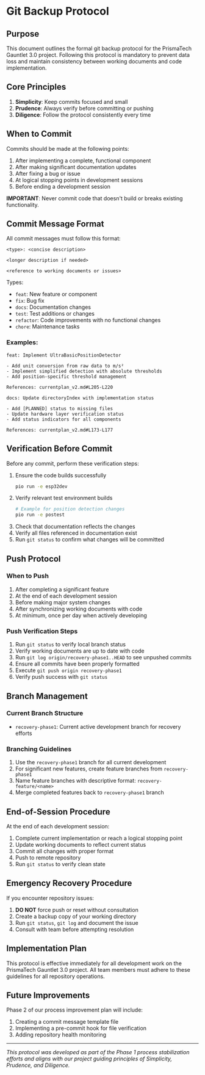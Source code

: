# Git Backup Protocol

## Purpose
This document outlines the formal git backup protocol for the PrismaTech Gauntlet 3.0 project. Following this protocol is mandatory to prevent data loss and maintain consistency between working documents and code implementation.

## Core Principles
1. **Simplicity**: Keep commits focused and small
2. **Prudence**: Always verify before committing or pushing
3. **Diligence**: Follow the protocol consistently every time

## When to Commit

Commits should be made at the following points:
1. After implementing a complete, functional component
2. After making significant documentation updates
3. After fixing a bug or issue
4. At logical stopping points in development sessions
5. Before ending a development session

**IMPORTANT**: Never commit code that doesn't build or breaks existing functionality.

## Commit Message Format

All commit messages must follow this format:
```
<type>: <concise description>

<longer description if needed>

<reference to working documents or issues>
```

Types:
- `feat`: New feature or component
- `fix`: Bug fix
- `docs`: Documentation changes
- `test`: Test additions or changes
- `refactor`: Code improvements with no functional changes
- `chore`: Maintenance tasks

### Examples:
```
feat: Implement UltraBasicPositionDetector

- Add unit conversion from raw data to m/s²
- Implement simplified detection with absolute thresholds
- Add position-specific threshold management

References: currentplan_v2.md#L205-L220
```

```
docs: Update directoryIndex with implementation status

- Add [PLANNED] status to missing files
- Update hardware layer verification status
- Add status indicators for all components

References: currentplan_v2.md#L173-L177
```

## Verification Before Commit

Before any commit, perform these verification steps:
1. Ensure the code builds successfully
   ```bash
   pio run -e esp32dev
   ```
2. Verify relevant test environment builds
   ```bash
   # Example for position detection changes
   pio run -e postest
   ```
3. Check that documentation reflects the changes
4. Verify all files referenced in documentation exist
5. Run `git status` to confirm what changes will be committed

## Push Protocol

### When to Push
1. After completing a significant feature
2. At the end of each development session
3. Before making major system changes
4. After synchronizing working documents with code
5. At minimum, once per day when actively developing

### Push Verification Steps
1. Run `git status` to verify local branch status
2. Verify working documents are up to date with code
3. Run `git log origin/recovery-phase1..HEAD` to see unpushed commits
4. Ensure all commits have been properly formatted
5. Execute `git push origin recovery-phase1`
6. Verify push success with `git status`

## Branch Management

### Current Branch Structure
- `recovery-phase1`: Current active development branch for recovery efforts

### Branching Guidelines
1. Use the `recovery-phase1` branch for all current development
2. For significant new features, create feature branches from `recovery-phase1`
3. Name feature branches with descriptive format: `recovery-feature/<name>`
4. Merge completed features back to `recovery-phase1` branch

## End-of-Session Procedure

At the end of each development session:
1. Complete current implementation or reach a logical stopping point
2. Update working documents to reflect current status
3. Commit all changes with proper format
4. Push to remote repository
5. Run `git status` to verify clean state

## Emergency Recovery Procedure

If you encounter repository issues:
1. **DO NOT** force push or reset without consultation
2. Create a backup copy of your working directory
3. Run `git status`, `git log` and document the issue
4. Consult with team before attempting resolution

## Implementation Plan

This protocol is effective immediately for all development work on the PrismaTech Gauntlet 3.0 project. All team members must adhere to these guidelines for all repository operations.

## Future Improvements

Phase 2 of our process improvement plan will include:
1. Creating a commit message template file
2. Implementing a pre-commit hook for file verification
3. Adding repository health monitoring

---

*This protocol was developed as part of the Phase 1 process stabilization efforts and aligns with our project guiding principles of Simplicity, Prudence, and Diligence.* 
